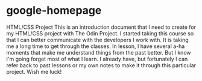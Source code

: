 # google-homepage
HTML/CSS Project
This is an introduction document that I need to create for my HTML/CSS project with The Odin Project.
I started taking this course so that I can better communicate with the developers I work with.
It is taking me a long time to get through the classes.
In lesson, I have several a-ha moments that make me understand things from the past better.
But I know I'm going forget most of what I learn.
I already have, but fortunately I can refer back to past lessons or my own notes to make it through this particular project.
Wish me luck!